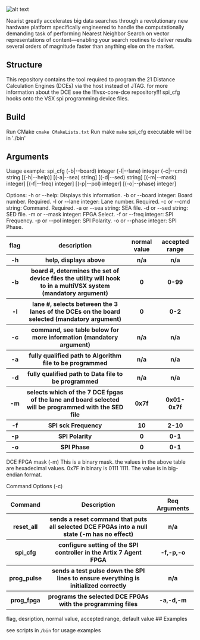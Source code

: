 ![alt text](http://nearist.sightbox.io/wp-content/uploads/2017/04/nearist.svg)

Nearist greatly accelerates big data searches through a revolutionary new hardware platform specifically engineered to handle the computationally demanding task of performing Nearest Neighbor Search on vector representations of content—enabling your search routines to deliver results several orders of magnitude faster than anything else on the market.

## Structure

This repository contains the tool required to program the 21 Distance Calculation Engines (DCEs) via the host instead of JTAG. for more information about the DCE see the !!!vsx-core-dce repository!!! 
spi_cfg hooks onto the VSX spi programming device files. 

## Build

Run CMake
  `cmake CMakeLists.txt`
Run make
  `make`
spi_cfg executable will be in './bin'

## Arguments

Usage example:
spi_cfg (-b|--board) integer (-l|--lane) integer (-c|--cmd) string [(-h|--help)] [(-a|--sea) string] [(-d|--sed) string] [(-m|--mask) integer] [(-f|--freq) integer] [(-p|--pol) integer] [(-o|--phase) integer]

Options:
-h or --help: Displays this information.
-b or --board integer: Board number. Required.
-l or --lane integer: Lane number. Required.
-c or --cmd string: Command. Required.
-a or --sea string: SEA file.
-d or --sed string: SED file.
-m or --mask integer: FPGA Select.
-f or --freq integer: SPI Frequency.
-p or --pol integer: SPI Polarity.
-o or --phase integer: SPI Phase.

<table>
	<tr> <th>flag</th> <th>description</th> <th>normal value</th> <th>accepted range</th> </tr>
	<tr> <th>-h</th> <th> help, displays above</th> <th>n/a</th> <th>n/a</th> </tr>
	<tr> <th>-b</th> <th>board #, determines the set of device files the utility will hook to in a multiVSX system (mandatory argument)</th> <th>0</th> <th>0-99</th> </tr>
	<tr> <th>-l</th> <th>lane #, selects between the 3 lanes of the DCEs on the board selected (mandatory argument)</th> <th>0</th> <th>0-2</th> </tr>
	<tr> <th>-c</th> <th>command, see table below for more information (mandatory argument)</th> <th>n/a</th> <th>n/a</th> </tr>
	<tr> <th>-a</th> <th>fully qualified path to Algorithm file to be programmed</th> <th>n/a</th> <th>n/a</th> </tr>
	<tr> <th>-d</th> <th>fully qualified path to Data file to be programmed</th> <th>n/a</th> <th>n/a</th> </tr>
	<tr> <th>-m</th> <th>selects which of the 7 DCE fpgas of the lane and board selected will be programmed with the SED file</th> <th>0x7f</th> <th>0x01-0x7f</th> </tr>
	<tr> <th>-f</th> <th>SPI sck Frequency </th> <th>10</th> <th>2-10</th> </tr>
	<tr> <th>-p</th> <th>SPI Polarity</th> <th>0</th> <th>0-1</th> </tr>
	<tr> <th>-o</th> <th>SPI Phase</th> <th>0</th> <th>0-1</th> </tr>
</table>
DCE FPGA mask (-m)
	This is a binary mask. the values in the above table are hexadecimal values. 0x7F in binary is 0111 1111. The value is in big-endian format. 

Command Options (-c)
<table>
	<tr> <th>Command</th> <th>Description</th> <th>Req Arguments</th></tr>
	<tr> <th>reset_all</th> <th>sends a reset command that puts all selected DCE FPGAs into a null state (-m has no effect)</th> <th>n/a</th></tr>
	<tr> <th>spi_cfg</th> <th>configure setting of the SPI controller in the Artix 7 Agent FPGA</th> <th>-f,-p,-o</th></tr>
	<tr> <th>prog_pulse</th> <th>sends a test pulse down the SPI lines to ensure everything is initialized correctly</th> <th>n/a</th></tr>
	<tr> <th>prog_fpga</th> <th>programs the selected DCE FPGAs with the programming files</th> <th>-a,-d,-m</th></tr>
</table>
flag, desription, normal value, accepted range, default value
## Examples

see scripts in `/bin` for usage examples
